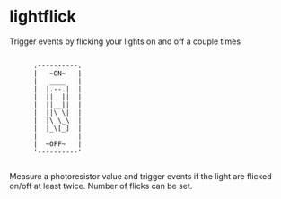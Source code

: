 # lightflick
Trigger events by flicking your lights on and off a couple times
>```
          .----------.
          |   ~ON~   |
          |   ____   |
          |  |.--.|  |
          |  ||  ||  |
          |  ||__||  |
          |  ||\ \|  |
          |  |\ \_\  |
          |  |_\[_]  |
          |          |
          |  ~OFF~   |
          '----------'
>```

Measure a photoresistor value and trigger events if the light are flicked on/off at least twice. Number of flicks can be set.

